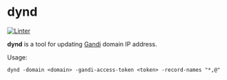 # dynd

[![Linter](https://github.com/vitoordaz/dynd/actions/workflows/linter.yml/badge.svg)](https://github.com/vitoordaz/dynd/actions/workflows/linter.yml)

**dynd** is a tool for updating [Gandi](https://www.gandi.net/) domain IP address.

Usage:

    dynd -domain <domain> -gandi-access-token <token> -record-names "*,@"
